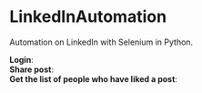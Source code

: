 # LinkedInAutomation
Automation on LinkedIn with Selenium in Python.

**Login**:
<br>
**Share post**:
<br>
**Get the list of people who have liked a post**:
<br>
